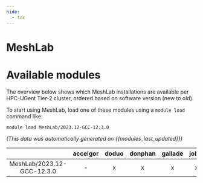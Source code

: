 ```yaml
---
hide:
  - toc
---
```


MeshLab
=======

# Available modules


The overview below shows which MeshLab installations are available per HPC-UGent Tier-2 cluster, ordered based on software version (new to old).

To start using MeshLab, load one of these modules using a `module load` command like:

```shell
module load MeshLab/2023.12-GCC-12.3.0
```

*(This data was automatically generated on {{modules_last_updated}})*  

| |accelgor|doduo|donphan|gallade|joltik|shinx|
| :---: | :---: | :---: | :---: | :---: | :---: | :---: |
|MeshLab/2023.12-GCC-12.3.0|-|x|x|x|x|x|
